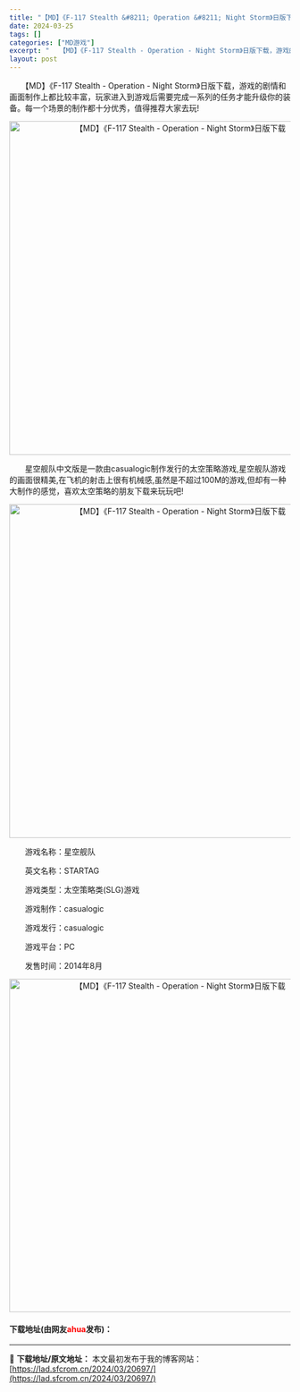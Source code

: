 ```yaml
---
title: "【MD】《F-117 Stealth &#8211; Operation &#8211; Night Storm》日版下载"
date: 2024-03-25
tags: []
categories: ["MD游戏"]
excerpt: "　　【MD】《F-117 Stealth - Operation - Night Storm》日版下载，游戏的剧情和画面制作上都比较丰富，玩家进入到游戏后需要完成一系列的任务才能升级你的装备。每一个场景的制作都十分优秀，值得推荐大家去玩! 　　星空舰队中文版是一款由casualogic制作发行的太空&hellip;"
layout: post
---
```


 <p>　　【MD】《F-117 Stealth - Operation - Night Storm》日版下载，游戏的剧情和画面制作上都比较丰富，玩家进入到游戏后需要完成一系列的任务才能升级你的装备。每一个场景的制作都十分优秀，值得推荐大家去玩!</p> <p align="center"><img align="" border="0" src="https://lad.sfcrom.cn/wp-content/uploads/2024/03/20240325_66010993eb8c1.png" width="597" alt="【MD】《F-117 Stealth - Operation - Night Storm》日版下载" /></p> <p>　　星空舰队中文版是一款由casualogic制作发行的太空策略游戏,星空舰队游戏的画面很精美,在飞机的射击上很有机械感,虽然是不超过100M的游戏,但却有一种大制作的感觉，喜欢太空策略的朋友下载来玩玩吧!</p> <p align="center"><img align="" border="0" src="https://lad.sfcrom.cn/wp-content/uploads/2024/03/20240325_66010994c9f83.png" width="597" alt="【MD】《F-117 Stealth - Operation - Night Storm》日版下载" /></p> <p>　　游戏名称：星空舰队</p> <p>　　英文名称：STARTAG</p> <p>　　游戏类型：太空策略类(SLG)游戏</p> <p>　　游戏制作：casualogic</p> <p>　　游戏发行：casualogic</p> <p>　　游戏平台：PC</p> <p>　　发售时间：2014年8月</p> <p align="center"><img align="" border="0" src="https://lad.sfcrom.cn/wp-content/uploads/2024/03/20240325_66010995879f7.png" width="596" alt="【MD】《F-117 Stealth - Operation - Night Storm》日版下载" /></p> <p><h4>下载地址(由网友<font color="red">ahua</font>发布)：</h4></p> 

---
📖 **下载地址/原文地址：** 本文最初发布于我的博客网站：[https://lad.sfcrom.cn/2024/03/20697/](https://lad.sfcrom.cn/2024/03/20697/)

